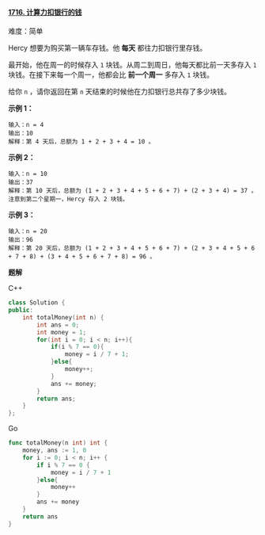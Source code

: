 #### [1716. 计算力扣银行的钱](https://leetcode-cn.com/problems/calculate-money-in-leetcode-bank/)

难度：简单

Hercy 想要为购买第一辆车存钱。他 **每天** 都往力扣银行里存钱。

最开始，他在周一的时候存入 `1` 块钱。从周二到周日，他每天都比前一天多存入 `1` 块钱。在接下来每一个周一，他都会比 **前一个周一** 多存入 `1` 块钱。

给你 `n` ，请你返回在第 `n` 天结束的时候他在力扣银行总共存了多少块钱。

 

**示例 1：**

```
输入：n = 4
输出：10
解释：第 4 天后，总额为 1 + 2 + 3 + 4 = 10 。
```

**示例 2：**

```
输入：n = 10
输出：37
解释：第 10 天后，总额为 (1 + 2 + 3 + 4 + 5 + 6 + 7) + (2 + 3 + 4) = 37 。注意到第二个星期一，Hercy 存入 2 块钱。
```

**示例 3：**

```
输入：n = 20
输出：96
解释：第 20 天后，总额为 (1 + 2 + 3 + 4 + 5 + 6 + 7) + (2 + 3 + 4 + 5 + 6 + 7 + 8) + (3 + 4 + 5 + 6 + 7 + 8) = 96 。
```



**题解**

C++

```c++
class Solution {
public:
    int totalMoney(int n) {
        int ans = 0;
        int money = 1;
        for(int i = 0; i < n; i++){
            if(i % 7 == 0){
                money = i / 7 + 1;
            }else{
                money++;
            }
            ans += money;
        }
        return ans;
    }
};
```

Go

```go
func totalMoney(n int) int {
    money, ans := 1, 0
    for i := 0; i < n; i++ {
        if i % 7 == 0 {
            money = i / 7 + 1
        }else{
            money++
        }
        ans += money
    }
    return ans
}
```


